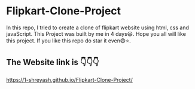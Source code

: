 # Flipkart-Clone-Project
In this repo, I tried to create a clone of flipkart website using html, css and javaScript.
This Project was built by me in 4 days😃.
Hope you all will like this project. 
If you like this repo do star it even😄⭐️.

## The Website link is 👇👇👇
https://1-shreyash.github.io/Flipkart-Clone-Project/
